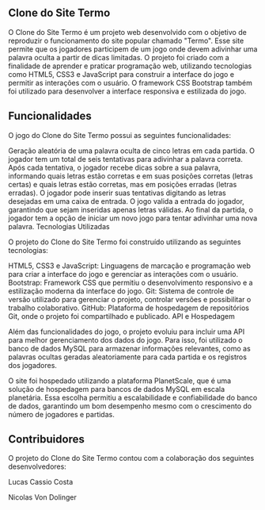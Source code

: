 ## Clone do Site Termo

O Clone do Site Termo é um projeto web desenvolvido com o objetivo de reproduzir o funcionamento do site popular chamado "Termo". Esse site permite que os jogadores participem de um jogo onde devem adivinhar uma palavra oculta a partir de dicas limitadas. O projeto foi criado com a finalidade de aprender e praticar programação web, utilizando tecnologias como HTML5, CSS3 e JavaScript para construir a interface do jogo e permitir as interações com o usuário. O framework CSS Bootstrap também foi utilizado para desenvolver a interface responsiva e estilizada do jogo.

## Funcionalidades

O jogo do Clone do Site Termo possui as seguintes funcionalidades:

Geração aleatória de uma palavra oculta de cinco letras em cada partida.
O jogador tem um total de seis tentativas para adivinhar a palavra correta.
Após cada tentativa, o jogador recebe dicas sobre a sua palavra, informando quais letras estão corretas e em suas posições corretas (letras certas) e quais letras estão corretas, mas em posições erradas (letras erradas).
O jogador pode inserir suas tentativas digitando as letras desejadas em uma caixa de entrada.
O jogo valida a entrada do jogador, garantindo que sejam inseridas apenas letras válidas.
Ao final da partida, o jogador tem a opção de iniciar um novo jogo para tentar adivinhar uma nova palavra.
Tecnologias Utilizadas

O projeto do Clone do Site Termo foi construído utilizando as seguintes tecnologias:

HTML5, CSS3 e JavaScript: Linguagens de marcação e programação web para criar a interface do jogo e gerenciar as interações com o usuário.
Bootstrap: Framework CSS que permitiu o desenvolvimento responsivo e a estilização moderna da interface do jogo.
Git: Sistema de controle de versão utilizado para gerenciar o projeto, controlar versões e possibilitar o trabalho colaborativo.
GitHub: Plataforma de hospedagem de repositórios Git, onde o projeto foi compartilhado e publicado.
API e Hospedagem

Além das funcionalidades do jogo, o projeto evoluiu para incluir uma API para melhor gerenciamento dos dados do jogo. Para isso, foi utilizado o banco de dados MySQL para armazenar informações relevantes, como as palavras ocultas geradas aleatoriamente para cada partida e os registros dos jogadores.

O site foi hospedado utilizando a plataforma PlanetScale, que é uma solução de hospedagem para bancos de dados MySQL em escala planetária. Essa escolha permitiu a escalabilidade e confiabilidade do banco de dados, garantindo um bom desempenho mesmo com o crescimento do número de jogadores e partidas.

## Contribuidores

O projeto do Clone do Site Termo contou com a colaboração dos seguintes desenvolvedores:

Lucas Cassio Costa

Nicolas Von Dolinger
